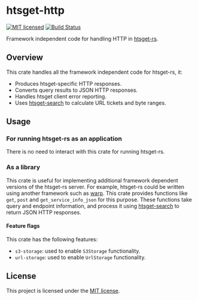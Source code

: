# htsget-http

[![MIT licensed][mit-badge]][mit-url]
[![Build Status][actions-badge]][actions-url]

[mit-badge]: https://img.shields.io/badge/license-MIT-blue.svg
[mit-url]: https://github.com/umccr/htsget-rs/blob/main/LICENSE
[actions-badge]: https://github.com/umccr/htsget-rs/actions/workflows/action.yml/badge.svg
[actions-url]: https://github.com/umccr/htsget-rs/actions?query=workflow%3Atests+branch%3Amain

Framework independent code for handling HTTP in [htsget-rs].

[htsget-rs]: https://github.com/umccr/htsget-rs

## Overview

This crate handles all the framework independent code for htsget-rs, it:
* Produces htsget-specific HTTP responses.
* Converts query results to JSON HTTP responses.
* Handles htsget client error reporting.
* Uses [htsget-search] to calculate URL tickets and byte ranges.

## Usage

### For running htsget-rs as an application

There is no need to interact with this crate for running htsget-rs.

### As a library

This crate is useful for implementing additional framework dependent versions of the htsget-rs server.
For example, htsget-rs could be written using another framework such as [warp]. This crate provides functions 
like `get`, `post` and `get_service_info_json` for this purpose.
These functions take query and endpoint information, and process it using [htsget-search] to return JSON HTTP responses.

#### Feature flags

This crate has the following features:
* `s3-storage`: used to enable `S3Storage` functionality.
* `url-storage`: used to enable `UrlStorage` functionality.

[warp]: https://github.com/seanmonstar/warp
[htsget-search]: ../htsget-search

## License

This project is licensed under the [MIT license][license].

[license]: LICENSE